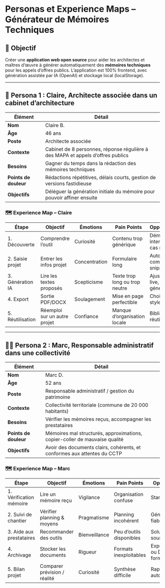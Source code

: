 # Personas et Experience Maps – Générateur de Mémoires Techniques

## 🎯 Objectif

Créer une **application web open source** pour aider les architectes et maîtres d’œuvre à générer automatiquement des **mémoires techniques** pour les appels d’offres publics. L’application est 100% frontend, avec génération assistée par IA (OpenAI) et stockage local (localStorage).

---

## 👤 Persona 1 : Claire, Architecte associée dans un cabinet d’architecture

| Élément               | Détail                                                                          |
| --------------------- | ------------------------------------------------------------------------------- |
| **Nom**               | Claire B.                                                                       |
| **Âge**               | 46 ans                                                                          |
| **Poste**             | Architecte associée                                                             |
| **Contexte**          | Cabinet de 8 personnes, réponse régulière à des MAPA et appels d’offres publics |
| **Besoins**           | Gagner du temps dans la rédaction des mémoires techniques                       |
| **Points de douleur** | Rédactions répétitives, délais courts, gestion de versions fastidieuse          |
| **Objectifs**         | Déléguer la génération initiale du mémoire pour pouvoir affiner ensuite         |

### 🗺️ Experience Map – Claire

| Étape            | Objectif                     | Émotions      | Pain Points                    | Opportunités                    |
| ---------------- | ---------------------------- | ------------- | ------------------------------ | ------------------------------- |
| 1. Découverte    | Comprendre l’outil           | Curiosité     | Contenu trop générique         | Démo interactive, cas réels     |
| 2. Saisie projet | Entrer les infos projet      | Concentration | Formulaire long                | Auto-complétion, snippets       |
| 3. Génération IA | Lire les textes proposés     | Scepticisme   | Texte trop long ou trop neutre | Ajustements live, re-génération |
| 4. Export        | Sortie PDF/DOCX              | Soulagement   | Mise en page perfectible       | Choix de styles                 |
| 5. Réutilisation | Réemploi sur un autre projet | Confiance     | Manque d’organisation locale   | Bibliothèque réutilisable       |

---

## 👨‍💼 Persona 2 : Marc, Responsable administratif dans une collectivité

| Élément               | Détail                                                                     |
| --------------------- | -------------------------------------------------------------------------- |
| **Nom**               | Marc D.                                                                    |
| **Âge**               | 52 ans                                                                     |
| **Poste**             | Responsable administratif / gestion du patrimoine                          |
| **Contexte**          | Collectivité territoriale (commune de 20 000 habitants)                    |
| **Besoins**           | Vérifier les mémoires reçus, accompagner les prestataires                  |
| **Points de douleur** | Mémoires mal structurés, approximations, copier-coller de mauvaise qualité |
| **Objectifs**         | Avoir des documents clairs, cohérents, et conformes aux attentes du CCTP   |

### 🗺️ Experience Map – Marc

| Étape                    | Objectif                     | Émotions      | Pain Points              | Opportunités                     |
| ------------------------ | ---------------------------- | ------------- | ------------------------ | -------------------------------- |
| 1. Vérification mémoire  | Lire un mémoire reçu         | Vigilance     | Organisation confuse     | Standardisation                  |
| 2. Suivi de chantier     | Vérifier planning & moyens   | Pragmatisme   | Planning incohérent      | Génération fiable                |
| 3. Aide aux prestataires | Recommander des outils       | Bienveillance | Peu d’outils disponibles | Solution open source adaptée     |
| 4. Archivage             | Stocker les documents        | Rigueur       | Formats inexploitables   | Export HTML ou DOCX bien formaté |
| 5. Bilan projet          | Comparer prévision / réalité | Curiosité     | Synthèse difficile       | Rapport automatique              |
